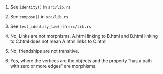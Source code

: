 1. See `identity()` in `src/lib.rs`
2. See `compose()` in `src/lib.rs`
2. See `test_identity_law()` in `src/lib.rs`
4. No, Links are not morphisms. A.html linking to B.html and B.html linking to
   C.html does not mean A.html links to C.html

5. No, friendships are not transitive.
6. Yes, where the vertices are the objects and the property "has a path with zero or more edges" are morphisms.
